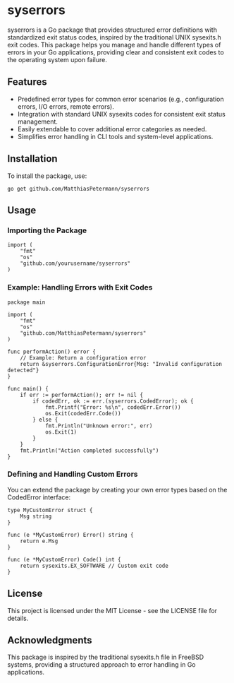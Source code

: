 # syserrors

syserrors is a Go package that provides structured error definitions with
standardized exit status codes, inspired by the traditional UNIX sysexits.h
exit codes. This package helps you manage and handle different types of errors
in your Go applications, providing clear and consistent exit codes to the
operating system upon failure.

## Features

- Predefined error types for common error scenarios (e.g., configuration
errors, I/O errors, remote errors).
- Integration with standard UNIX sysexits codes for consistent exit status
management.
- Easily extendable to cover additional error categories as needed.
- Simplifies error handling in CLI tools and system-level applications.

## Installation

To install the package, use:

```
go get github.com/MatthiasPetermann/syserrors
```

## Usage

### Importing the Package

```
import (
    "fmt"
    "os"
    "github.com/yourusername/syserrors"
)
```

### Example: Handling Errors with Exit Codes

```
package main

import (
    "fmt"
    "os"
    "github.com/MatthiasPetermann/syserrors"
)

func performAction() error {
    // Example: Return a configuration error
    return &syserrors.ConfigurationError{Msg: "Invalid configuration detected"}
}

func main() {
    if err := performAction(); err != nil {
        if codedErr, ok := err.(syserrors.CodedError); ok {
            fmt.Printf("Error: %s\n", codedErr.Error())
            os.Exit(codedErr.Code())
        } else {
            fmt.Println("Unknown error:", err)
            os.Exit(1)
        }
    }
    fmt.Println("Action completed successfully")
}
```

### Defining and Handling Custom Errors

You can extend the package by creating your own error types based on the CodedError interface:

```
type MyCustomError struct {
    Msg string
}

func (e *MyCustomError) Error() string {
    return e.Msg
}

func (e *MyCustomError) Code() int {
    return sysexits.EX_SOFTWARE // Custom exit code
}
```
## License

This project is licensed under the MIT License - see the LICENSE file for
details.

## Acknowledgments

This package is inspired by the traditional sysexits.h file in FreeBSD systems,
providing a structured approach to error handling in Go applications.
